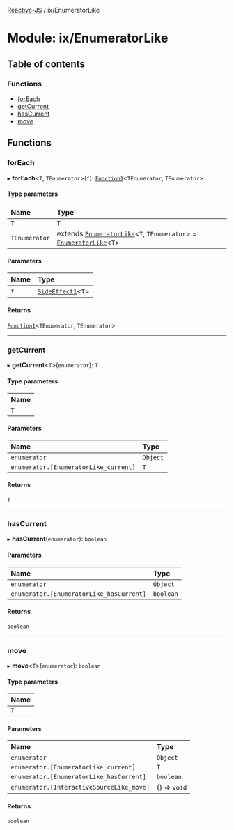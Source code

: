 [Reactive-JS](../README.md) / ix/EnumeratorLike

# Module: ix/EnumeratorLike

## Table of contents

### Functions

- [forEach](ix_EnumeratorLike.md#foreach)
- [getCurrent](ix_EnumeratorLike.md#getcurrent)
- [hasCurrent](ix_EnumeratorLike.md#hascurrent)
- [move](ix_EnumeratorLike.md#move)

## Functions

### forEach

▸ **forEach**<`T`, `TEnumerator`\>(`f`): [`Function1`](functions.md#function1)<`TEnumerator`, `TEnumerator`\>

#### Type parameters

| Name | Type |
| :------ | :------ |
| `T` | `T` |
| `TEnumerator` | extends [`EnumeratorLike`](../interfaces/ix.EnumeratorLike.md)<`T`, `TEnumerator`\> = [`EnumeratorLike`](../interfaces/ix.EnumeratorLike.md)<`T`\> |

#### Parameters

| Name | Type |
| :------ | :------ |
| `f` | [`SideEffect1`](functions.md#sideeffect1)<`T`\> |

#### Returns

[`Function1`](functions.md#function1)<`TEnumerator`, `TEnumerator`\>

___

### getCurrent

▸ **getCurrent**<`T`\>(`enumerator`): `T`

#### Type parameters

| Name |
| :------ |
| `T` |

#### Parameters

| Name | Type |
| :------ | :------ |
| `enumerator` | `Object` |
| `enumerator.[EnumeratorLike_current]` | `T` |

#### Returns

`T`

___

### hasCurrent

▸ **hasCurrent**(`enumerator`): `boolean`

#### Parameters

| Name | Type |
| :------ | :------ |
| `enumerator` | `Object` |
| `enumerator.[EnumeratorLike_hasCurrent]` | `boolean` |

#### Returns

`boolean`

___

### move

▸ **move**<`T`\>(`enumerator`): `boolean`

#### Type parameters

| Name |
| :------ |
| `T` |

#### Parameters

| Name | Type |
| :------ | :------ |
| `enumerator` | `Object` |
| `enumerator.[EnumeratorLike_current]` | `T` |
| `enumerator.[EnumeratorLike_hasCurrent]` | `boolean` |
| `enumerator.[InteractiveSourceLike_move]` | () => `void` |

#### Returns

`boolean`

